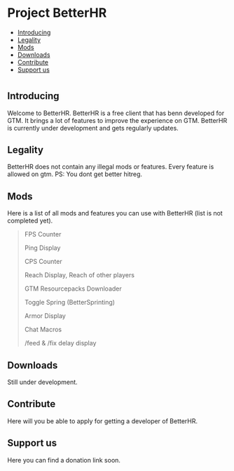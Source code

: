 # Project BetterHR

- [Introducing](#introducing)
- [Legality](#legality)
- [Mods](#mods)
- [Downloads](#downloads)
- [Contribute](#contribute)
- [Support us](#support-us)

#

## Introducing
Welcome to BetterHR. BetterHR is a free client that has benn developed for GTM. It brings a lot of features to improve the experience on GTM. BetterHR is currently under development and gets regularly updates.

## Legality
BetterHR does not contain any illegal mods or features. Every feature is allowed on gtm.
PS: You dont get better hitreg.

## Mods
Here is a list of all mods and features you can use with BetterHR (list is not completed yet).
> FPS Counter
>
> Ping Display
> 
> CPS Counter
> 
> Reach Display,
> Reach of other players
> 
> GTM Resourcepacks Downloader
> 
> Toggle Spring (BetterSprinting)
> 
> Armor Display
> 
> Chat Macros
> 
> /feed & /fix delay display

## Downloads
Still under development.

## Contribute
Here will you be able to apply for getting a developer of BetterHR.

## Support us
Here you can find a donation link soon.

